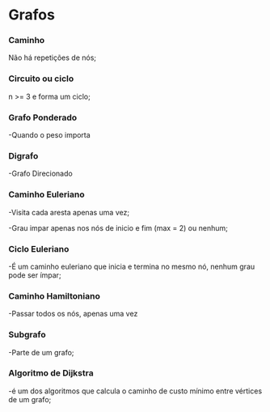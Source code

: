 # Grafos

### Caminho

Não há repetições de nós;

### Circuito ou ciclo

n >= 3 e forma um ciclo;

### Grafo Ponderado

-Quando o peso importa

### Digrafo

-Grafo Direcionado

### Caminho Euleriano

-Visita cada aresta apenas uma vez;

-Grau impar apenas nos nós de inicio e fim (max = 2) ou nenhum;

### Ciclo Euleriano

-É um caminho euleriano que inicia e termina no mesmo nó, nenhum grau pode ser ímpar;

### Caminho Hamiltoniano

-Passar todos os nós, apenas uma vez

### Subgrafo

-Parte de um grafo;

### Algoritmo de Dijkstra

-é um dos algoritmos que calcula o caminho de custo mínimo entre vértices de um grafo;
